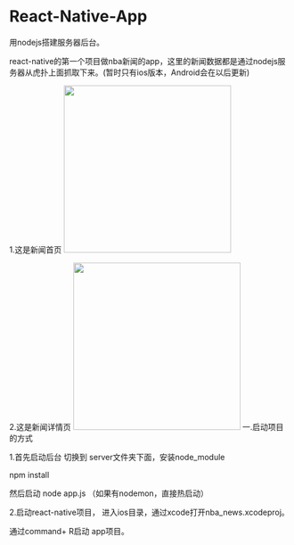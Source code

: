 # React-Native-App

 用nodejs搭建服务器后台。

react-native的第一个项目做nba新闻的app，这里的新闻数据都是通过nodejs服务器从虎扑上面抓取下来。(暂时只有ios版本，Android会在以后更新)

  1.这是新闻首页
<img src="https://github.com/strongwray/react-native-demo/blob/master/introImg/intro1.jpg" width="300" />

2.这是新闻详情页
<img src="https://github.com/strongwray/react-native-demo/blob/master/introImg/intro2.jpg" width="300" />
一.启动项目的方式

1.首先启动后台 切换到 server文件夹下面，安装node_module

npm install

然后启动 node app.js （如果有nodemon，直接热启动）

2.启动react-native项目， 进入ios目录，通过xcode打开nba_news.xcodeproj。

通过command+ R启动 app项目。
